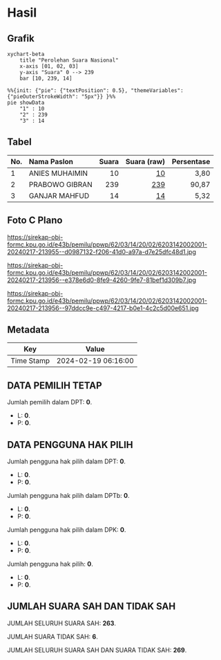 # Hasil

## Grafik

```mermaid
xychart-beta
    title "Perolehan Suara Nasional"
    x-axis [01, 02, 03]
    y-axis "Suara" 0 --> 239
    bar [10, 239, 14]
```

```mermaid
%%{init: {"pie": {"textPosition": 0.5}, "themeVariables": {"pieOuterStrokeWidth": "5px"}} }%%
pie showData
    "1" : 10
    "2" : 239
    "3" : 14
```

## Tabel

| No. | Nama Paslon    | Suara | Suara (raw) | Persentase |
|:--- |:-------------- | -----:| -----------:| ----------:|
| 1   | ANIES MUHAIMIN | 10    | [10][p-1]   | 3,80       |
| 2   | PRABOWO GIBRAN | 239   | [239][p-2]  | 90,87      |
| 3   | GANJAR MAHFUD  | 14    | [14][p-3]   | 5,32       |


[p-1]: https://github.com/gigit-pemilu/pemilu-2024/blob/main/pilpres/hitung-suara/sub/62-kalimantan-tengah/sub/03-kapuas/sub/14-pasak-talawang/sub/2002-tumbang-tukun/sub/001-tps/sub/paslon-1.txt
[p-2]: https://github.com/gigit-pemilu/pemilu-2024/blob/main/pilpres/hitung-suara/sub/62-kalimantan-tengah/sub/03-kapuas/sub/14-pasak-talawang/sub/2002-tumbang-tukun/sub/001-tps/sub/paslon-2.txt
[p-3]: https://github.com/gigit-pemilu/pemilu-2024/blob/main/pilpres/hitung-suara/sub/62-kalimantan-tengah/sub/03-kapuas/sub/14-pasak-talawang/sub/2002-tumbang-tukun/sub/001-tps/sub/paslon-3.txt

## Foto C Plano

https://sirekap-obj-formc.kpu.go.id/e43b/pemilu/ppwp/62/03/14/20/02/6203142002001-20240217-213955--d0987132-f206-41d0-a97a-d7e25dfc48d1.jpg

https://sirekap-obj-formc.kpu.go.id/e43b/pemilu/ppwp/62/03/14/20/02/6203142002001-20240217-213956--e378e6d0-8fe9-4260-9fe7-81bef1d309b7.jpg

https://sirekap-obj-formc.kpu.go.id/e43b/pemilu/ppwp/62/03/14/20/02/6203142002001-20240217-213956--97ddcc9e-c497-4217-b0e1-4c2c5d00e651.jpg


## Metadata

| Key        | Value               |
| ---------- | ------------------- |
| Time Stamp | 2024-02-19 06:16:00 |


## DATA PEMILIH TETAP

Jumlah pemilih dalam DPT: **0**.
 * L: **0**.
 * P: **0**.

## DATA PENGGUNA HAK PILIH

Jumlah pengguna hak pilih dalam DPT: **0**.
 * L: **0**.
 * P: **0**.

Jumlah pengguna hak pilih dalam DPTb: **0**.
 * L: **0**.
 * P: **0**.

Jumlah pengguna hak pilih dalam DPK: **0**.
 * L: **0**.
 * P: **0**.

Jumlah pengguna hak pilih: **0**.
 * L: **0**.
 * P: **0**.

## JUMLAH SUARA SAH DAN TIDAK SAH

JUMLAH SELURUH SUARA SAH: **263**.

JUMLAH SUARA TIDAK SAH: **6**.

JUMLAH SELURUH SUARA SAH DAN SUARA TIDAK SAH: **269**.


